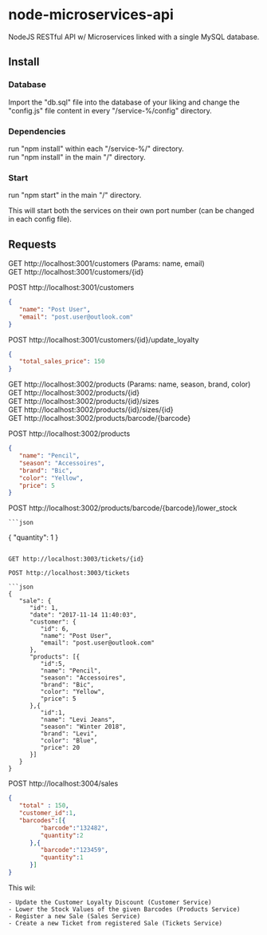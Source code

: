 # node-microservices-api
NodeJS RESTful API w/ Microservices linked with a single MySQL database.

## Install

### Database

Import the "db.sql" file into the database of your liking and change the "config.js" file content in every "/service-%/config" directory.

### Dependencies

run "npm install" within each "/service-%/" directory.  
run "npm install" in the main "/" directory.

### Start

run "npm start" in the main "/" directory.

This will start both the services on their own port number (can be changed in each config file).

## Requests

   GET http://localhost:3001/customers       (Params: name, email)   
   GET http://localhost:3001/customers/{id}  

   POST http://localhost:3001/customers  

   ```json
   {
      "name": "Post User",
      "email": "post.user@outlook.com"
   }
   ```

   POST http://localhost:3001/customers/{id}/update_loyalty  

   ```json
   {
      "total_sales_price": 150
   }
   ```

   GET http://localhost:3002/products       (Params: name, season, brand, color)   
   GET http://localhost:3002/products/{id}  
   GET http://localhost:3002/products/{id}/sizes  
   GET http://localhost:3002/products/{id}/sizes/{id}  
   GET http://localhost:3002/products/barcode/{barcode}    

   POST http://localhost:3002/products  

   ```json
   {
      "name": "Pencil",
      "season": "Accessoires",
      "brand": "Bic",
      "color": "Yellow",
      "price": 5
   }
   ```

   POST http://localhost:3002/products/barcode/{barcode}/lower_stock

    ```json
   {
      "quantity": 1
   }
   ```

   GET http://localhost:3003/tickets/{id}

   POST http://localhost:3003/tickets

   ```json
   {
      "sale": {
         "id": 1,
         "date": "2017-11-14 11:40:03",
         "customer": {
            "id": 6,
            "name": "Post User",
            "email": "post.user@outlook.com"
         },
         "products": [{
            "id":5,
            "name": "Pencil",
            "season": "Accessoires",
            "brand": "Bic",
            "color": "Yellow",
            "price": 5
         },{
            "id":1,
            "name": "Levi Jeans",
            "season": "Winter 2018",
            "brand": "Levi",
            "color": "Blue",
            "price": 20
         }]
      }
   }
   ```

   POST http://localhost:3004/sales

   ```json
   {
      "total" : 150,
      "customer_id":1,
      "barcodes":[{
            "barcode":"132482", 
            "quantity":2
         },{
            "barcode":"123459", 
            "quantity":1
         }]
   }
   ```

   This wil:

    - Update the Customer Loyalty Discount (Customer Service)
    - Lower the Stock Values of the given Barcodes (Products Service)
    - Register a new Sale (Sales Service)
    - Create a new Ticket from registered Sale (Tickets Service)